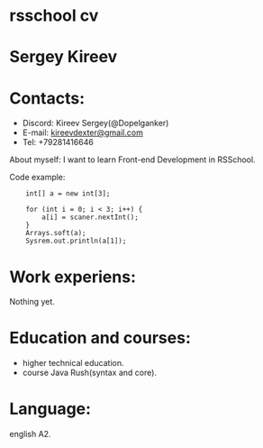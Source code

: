  # rsschool cv
 # Sergey Kireev
 
 # Contacts:
 * Discord: Kireev Sergey(@Dopelganker)
 * E-mail:  kireevdexter@gmail.com
 * Tel:     +79281416646

 About myself:
 I want to learn Front-end Development in RSSchool.
 
 Code example:
 ``` Scanner scaner = new Scaner(System.in);
     int[] a = new int[3];
     
     for (int i = 0; i < 3; i++) {
         a[i] = scaner.nextInt();
     }
     Arrays.soft(a);
     Sysrem.out.println(a[1]);
 ```
 # Work experiens:
  Nothing yet.
  
 # Education and courses:
 * higher technical education. 
 * course Java Rush(syntax and core).
 # Language:
 english A2.
